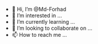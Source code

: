- 👋 Hi, I’m @Md-Forhad
- 👀 I’m interested in ...
- 🌱 I’m currently learning ...
- 💞️ I’m looking to collaborate on ...
- 📫 How to reach me ...

<!---
Md-Forhad/Md-Forhad is a ✨ special ✨ repository because its `README.md` (this file) appears on your GitHub profile.
You can click the Preview link to take a look at your changes.
--->
